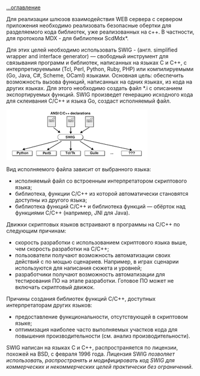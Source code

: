 [...оглавление](./main.md)

Для реализации шлюзов взаимодействия WEB сервера с сервером приложения необходимо реализовать безопасные обертки для разделяемого кода библиотек, уже реализованных на c++. В частности, для протокола MDX - для библиотеки ScdMdx*. 

Для этих целей необходимо использовать SWIG - (англ. simplified wrapper and interface generator) — свободный инструмент для связывания программ и библиотек, написанных на языках C и C++, с интерпретируемыми (Tcl, Perl, Python, Ruby, PHP) или компилируемыми (Go, Java, C#, Scheme, OCaml) языками. Основная цель: обеспечить возможность вызова функций, написанных на одних языках, из кода на других языках. Для этого необходимо создать файл *.i с описанием экспортируемых функций. SWIG произведет генерацию исходного кода для склеивания C/C++ и языка Go, создаст исполняемый файл.

![](../support/swig.png)

Вид исполняемого файла зависит от выбранного языка:
- исполняемый файл со встроенным интерпретатором скриптового языка;
- библиотека, функции C/C++ из которой автоматически становятся доступны из другого языка;
- библиотека функций C/C++ и библиотека функций — обёрток над функциями C/C++ (например, JNI для Java).

Движки скриптовых языков встраивают в программы на C/C++ по следующим причинам:
- скорость разработки с использованием скриптового языка выше, чем скорость разработки на C/C++;
- пользователи получают возможность автоматизации своих действий с по мощью сценариев. Например, в играх сценарии используются для написания сюжета и уровней;
- разработчики получают возможность автоматизации для тестирования ПО на этапе разработки. Готовое ПО может не включать скриптовый движок.

Причины создания библиотек функций C/C++, доступных интерпретаторам других языков:
- предоставление функциональности, отсутствующей в скриптовом языке;
- оптимизация наиболее часто выполняемых участков кода для повышения производительности (см. анализ производительности).

SWIG написан на языках С и C++, распространяется по лицензии, похожей на BSD, с февраля 1996 года. Лицензия SWIG *позволяет использовать, распространять и модифицировать код SWIG для коммерческих и некоммерческих целей практически без ограничений*.
